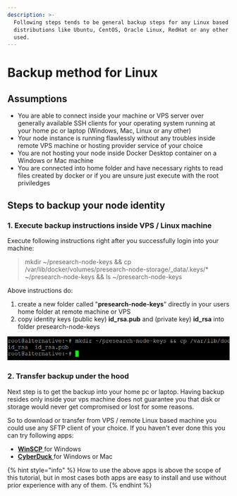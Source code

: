 ```yaml
---
description: >-
  Following steps tends to be general backup steps for any Linux based OS
  distributions like Ubuntu, CentOS, Oracle Linux, RedHat or any other out there
  used.
---
```


# Backup method for Linux

## Assumptions

* You are able to connect inside your machine or VPS server over generally available SSH clients for your operating system running at your home pc or laptop (Windows, Mac, Linux or any other)
* Your node instance is running flawlessly without any troubles inside remote VPS machine or hosting provider service of your choice
* You are not hosting your node inside Docker Desktop container on a Windows or Mac machine
* You are connected into home folder and have necessary rights to read files created by docker or if you are unsure just execute with the root priviledges

## Steps to backup your node identity

### 1. Execute backup instructions inside VPS / Linux machine&#x20;

Execute following instructions right after you successfully login into your machine:

> mkdir \~/presearch-node-keys && cp /var/lib/docker/volumes/presearch-node-storage/\_data/.keys/\* \~/presearch-node-keys && ls \~/presearch-node-keys

Above instructions do:

1. create a new folder called "**presearch-node-keys**" directly in your users home folder at remote machine or VPS
2. copy identity keys (public key) **id\_rsa.pub** and (private key) **id\_rsa** into folder presearch-node-keys

![Sample output of instruction](<../../.gitbook/assets/image (16) (1).png>)

### 2. Transfer backup under the hood

Next step is to get the backup into your home pc or laptop. Having backup resides only inside your vps machine does not guarantee you that disk or storage would never get compromised or lost for some reasons.

So to download or transfer from VPS / remote Linux based machine you could use any SFTP client of your choice. If you haven't ever done this you can try following apps:

* [**WinSCP** ](https://winscp.net/eng/download.php)for Windows
* [**CyberDuck** ](https://cyberduck.io/download/)for Windows or Mac

{% hint style="info" %}
How to use the above apps is above the scope of this tutorial, but in most cases both apps are easy to install and use without prior experience with any of them.
{% endhint %}
